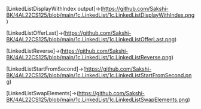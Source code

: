 [LinkedListDisplayWithIndex output]->(https://github.com/Sakshi-BK/4AL22CS125/blob/main/1c.LinkedList/1c.LinkedListDisplayWithIndex.png)

[LinkedListOfferLast]->(https://github.com/Sakshi-BK/4AL22CS125/blob/main/1c.LinkedList/1c.LinkedListOfferLast.png)

[LinkedListReverse]->(https://github.com/Sakshi-BK/4AL22CS125/blob/main/1c.LinkedList/1c.LinkedListReverse.png)

[LinkedListStartFromSecond]->(https://github.com/Sakshi-BK/4AL22CS125/blob/main/1c.LinkedList/1c.LinkedListStartFromSecond.png)

[LinkedListSwapElements]->(https://github.com/Sakshi-BK/4AL22CS125/blob/main/1c.LinkedList/1c.LinkedListSwapElements.png)
